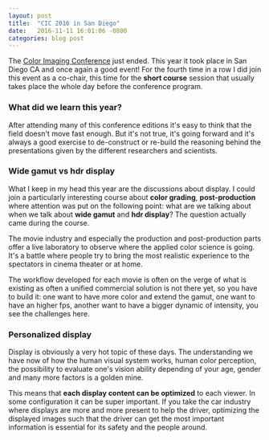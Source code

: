 ```yaml
---
layout: post
title:  "CIC 2016 in San Diego"
date:   2016-11-11 16:01:06 -0800
categories: blog post
---
```


The [Color Imaging Conference][link-IST] just ended. This year it took place in San Diego CA and once again a good event! For the fourth time in a row I did join this event as a co-chair, this time for the **short course** session that usually takes place the whole day before the conference program.

### What did we learn this year?

After attending many of this conference editions it's easy to think that the field doesn't move fast enough. But it's not true, it's going forward and it's always a good exercise to de-construct or re-build the reasoning behind the presentations given by the different researchers and scientists.

### Wide gamut vs hdr display

What I keep in my head this year are the discussions about display. I could join a particularly interesting course about **color grading**, **post-production** where attention was put on the following point: what are we talking about when we talk about **wide gamut** and **hdr display**? The question actually came during the course.

The movie industry and especially the production and post-production parts offer a live laboratory to observe where the applied color science is going. It's a battle where people try to bring the most realistic experience to the spectators in cinema theater or at home.

The workflow developed for each movie is often on the verge of what is existing as often a unified commercial solution is not there yet, so you have to build it: one want to have more color and extend the gamut, one want to have an higher fps, another want to have a bigger dynamic of intensity, you see the challenges here.

### Personalized display  

Display is obviously a very hot topic of these days. The understanding we have now of how the human visual system works, human color perception, the possibility to evaluate one's vision ability depending of your age, gender and many more factors is a golden mine.

This means that **each display content can be optimized** to each viewer. In some configuration it can be super important. If you take the car industry where displays are more and more present to help the driver, optimizing the displayed images such that the driver can get the most important information is essential for its safety and the people around.



[link-IST]: https://www.imaging.org/site/IST/Conferences/Color_and_Imaging/IST/Conferences/CIC/CIC_Home.aspx
